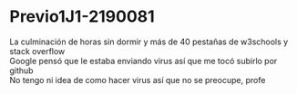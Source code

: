 # Previo1J1-2190081
La culminación de horas sin dormir y más de 40 pestañas de w3schools y stack overflow
<br>
Google pensó que le estaba enviando virus así que me tocó subirlo por github
<br>
No tengo ni idea de como hacer virus así que no se preocupe, profe
